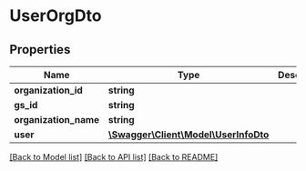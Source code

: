 # UserOrgDto

## Properties
Name | Type | Description | Notes
------------ | ------------- | ------------- | -------------
**organization_id** | **string** |  | [optional] 
**gs_id** | **string** |  | [optional] 
**organization_name** | **string** |  | [optional] 
**user** | [**\Swagger\Client\Model\UserInfoDto**](UserInfoDto.md) |  | [optional] 

[[Back to Model list]](../../README.md#documentation-for-models) [[Back to API list]](../../README.md#documentation-for-api-endpoints) [[Back to README]](../../README.md)

